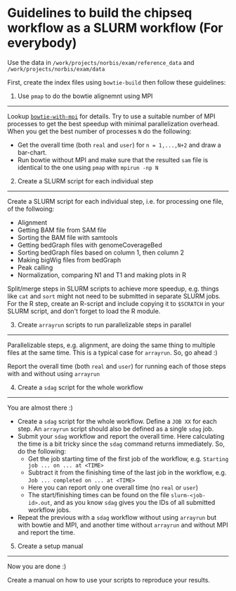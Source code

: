 # Guidelines to build the chipseq workflow as a SLURM workflow (For everybody)

Use the data in ``/work/projects/norbis/exam/reference_data`` and ``/work/projects/norbis/exam/data``

First, create the index files using ``bowtie-build`` then follow these guidelines:

1. Use ``pmap`` to do the bowtie alignemnt using MPI
-----------------------------------------------------
Lookup [``bowtie-with-mpi``](bowtie-with-mpi) for details. Try to use a suitable number of MPI processes to get the best speedup with minimal parallelization overhead.
When you get the best number of processes ``N`` do the following:
* Get the overall time (both ``real`` and ``user``) for ``n = 1,...,N+2`` and draw a bar-chart.
* Run bowtie without MPI and make sure that the resulted ``sam`` file is identical to the one using ``pmap`` with ``mpirun -np N``

2. Create a SLURM script for each individual step
---------------------------------------------------
Create a SLURM script for each individual step, i.e. for processing one file, of the follwoing:
* Alignment
* Getting BAM file from SAM file
* Sorting the BAM file with samtools
* Getting bedGraph files with genomeCoverageBed
* Sorting bedGraph files based on column 1, then column 2
* Making bigWig files from bedGraph
* Peak calling
* Normalization, comparing N1 and T1 and making plots in R

Split/merge steps in SLURM scripts to achieve more speedup, e.g. things like ``cat`` and ``sort`` might not need to be submitted in separate SLURM jobs. For the R step, create an R-script and include copying it to ``$SCRATCH`` in your SLURM script, and don't forget to load the R module.

3. Create ``arrayrun`` scripts to run parallelizable steps in parallel
-----------------------------------------------------------------------
Parallelizable steps, e.g. alignment, are doing the same thing to multiple files at the same time. This is a typical case for ``arrayrun``. So, go ahead :)

Report the overall time (both ``real`` and ``user``) for running each of those steps with and without using ``arrayrun``

4. Create a ``sdag`` script for the whole workflow
---------------------------------------------------
You are almost there :)

* Create a ``sdag`` script for the whole workflow. Define a ``JOB XX`` for each step. An ``arrayrun`` script should also be defined as a single ``sdag`` job.
* Submit your ``sdag`` workflow and report the overall time. Here calculating the time is a bit tricky since the ``sdag`` command returns immediately. So, do the following: 
  * Get the job starting time of the first job of the workflow, e.g. ``Starting job ... on ... at <TIME>``
  * Subtract it from the finishing time of the last job in the workflow, e.g. ``Job ... completed on ... at <TIME>``
  * Here you can report only one overall time (no ``real`` or ``user``)
  * The start/finishing times can be found on the file ``slurm-<job-id>.out``, and as you know ``sdag`` gives you the IDs of all submitted workflow jobs.
* Repeat the previous with a ``sdag`` workflow without using ``arrayrun`` but with bowtie and MPI, and another time without ``arrayrun`` and without MPI and report the time.

5. Create a setup manual
-------------------------
Now you are done :)

Create a manual on how to use your scripts to reproduce your results.
